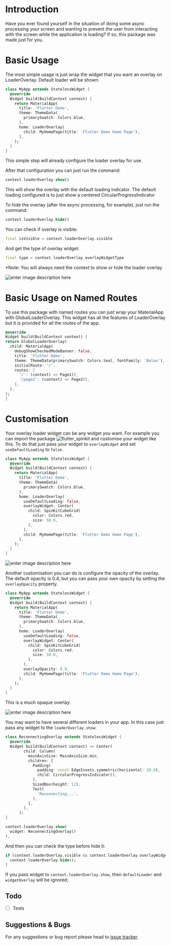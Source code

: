 #  Introduction

Have you ever found yourself in the situation of doing some async processing your screen and wanting to prevent the user from interacting with the screen while the application is loading? If so, this package was made just for you.

# Basic Usage

The most simple usage is just wrap the widget that you want an overlay on LoaderOverlay. Default loader will be shown.

```dart
class MyApp extends StatelessWidget {
  @override
  Widget build(BuildContext context) {
    return MaterialApp(
      title: 'Flutter Demo',
      theme: ThemeData(
        primarySwatch: Colors.blue,
      ),
      home: LoaderOverlay(
        child: MyHomePage(title: 'Flutter Demo Home Page'),
      ),
    );
  }
}
```

This simple step will already configure the loader overlay for use.

After that configuration you can just run the command:

```dart
context.loaderOverlay.show()
```

This will show the overlay with the default loading indicator. The default loading configured is to just show a centered CircularProgressIndicator

To hide the overlay (after the async processing, for example), just run the command:

```dart
context.loaderOverlay.hide()
```

You can check if overlay is visible:

```dart
final isVisible = context.loaderOverlay.visible
```

And get the type of overlay widget:

```dart
final type = context.loaderOverlay.overlayWidgetType
```


*Note: You will always need the context to show or hide the loader overlay

![enter image description here](https://media.giphy.com/media/IgGXIvgUtHNjWlWFQm/giphy.gif)

# Basic Usage on Named Routes
To use this package with named routes you can just wrap your MaterialApp with GlobalLoaderOverlay.
This widget has all the features of LoaderOverlay but it is provided for all the routes of the app.


```dart
@override
Widget build(BuildContext context) {
return GlobalLoaderOverlay(
  child: MaterialApp(
    debugShowCheckedModeBanner: false,
    title: 'Flutter Demo',
    theme: ThemeData(primarySwatch: Colors.teal, fontFamily: 'Baloo'),
    initialRoute: '/',
    routes: {
      '/': (context) => Page1(),
      '/page2': (context) => Page2(),
    },
  ),
);
}
```

# Customisation
Your overlay loader widget can be any widget you want. For example you can import the package
 ![flutter_spinkit][flutter_spinkit] and customise your widget like this. To do that just pass your widget to `overlayWidget` and set `useDefaultLoading` to `false`.

```dart
class MyApp extends StatelessWidget {
  @override
  Widget build(BuildContext context) {
    return MaterialApp(
      title: 'Flutter Demo',
      theme: ThemeData(
        primarySwatch: Colors.blue,
      ),
      home: LoaderOverlay(
        useDefaultLoading: false,
        overlayWidget: Center(
          child: SpinKitCubeGrid(
            color: Colors.red,
            size: 50.0,
          ),
        ),
        child: MyHomePage(title: 'Flutter Demo Home Page'),
      ),
    );
  }
}
```

![enter image description here](https://media.giphy.com/media/Q8gY97DxhO8KZgQfT6/giphy.gif)

Another customisation you can do is configure the opacity of the overlay. The default opacity is 0.4, but you can pass your own opacity by setting the `overlayOpacity` property.

```dart
class MyApp extends StatelessWidget {
  @override
  Widget build(BuildContext context) {
    return MaterialApp(
      title: 'Flutter Demo',
      theme: ThemeData(
        primarySwatch: Colors.blue,
      ),
      home: LoaderOverlay(
        useDefaultLoading: false,
        overlayWidget: Center(
          child: SpinKitCubeGrid(
            color: Colors.red,
            size: 50.0,
          ),
        ),
        overlayOpacity: 0.8,
        child: MyHomePage(title: 'Flutter Demo Home Page'),
      ),
    );
  }
}
```

This is a much opaque overlay:

![enter image description here](https://media.giphy.com/media/StKBJJ50luIOPjDunM/giphy.gif)

You may want to have several different loaders in your app. In this case just pass any widget to the `loaderOverlay.show`:

```dart
class ReconnectingOverlay extends StatelessWidget {
  @override
  Widget build(BuildContext context) => Center(
        child: Column(
          mainAxisSize: MainAxisSize.min,
          children: [
            Padding(
              padding: const EdgeInsets.symmetric(horizontal: 20.0),
              child: CircularProgressIndicator(),
            ),
            SizedBox(height: 12),
            Text(
              'Reconnecting...',
            ),
          ],
        ),
      );
}

context.loaderOverlay.show(
  widget: ReconnectingOverlay()
),
```

And then you can check the type before hide it:

```dart
if (context.loaderOverlay.visible && context.loaderOverlay.overlayWidgetType == ReconnectingOverlay) {
  context.loaderOverlay.hide();
}
```

If you pass widget to `context.loaderOverlay.show`, then `defaultLoader` and `widgetOverlay` will be ignored;

## Todo

- [ ] Tests

## Suggestions & Bugs

For any suggestions or bug report please head to [issue tracker][tracker].

[tracker]: https://github.com/rodrigobastosv/loading_overlay/issues
[flutter_spinkit]: https://pub.dev/packages/flutter_spinkit
